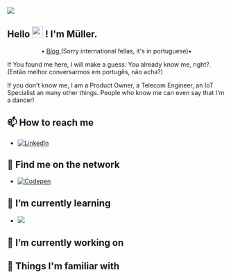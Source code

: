 
![](https://komarev.com/ghpvc/?username=mullerfs&color=green)
<!--
**mullerfs/mullerfs** is a ✨ _special_ ✨ repository because its `README.md` (this file) appears on your GitHub profile.

Here are some ideas to get you started:

- 🔭 I’m currently working on ...
- 🌱 I’m currently learning ...
- 👯 I’m looking to collaborate on ...
- 🤔 I’m looking for help with ...
- 💬 Ask me about ...
- 📫 How to reach me: ...
- 😄 Pronouns: ...
- ⚡ Fun fact: ...
-->

## Hello <img src="https://media.giphy.com/media/hvRJCLFzcasrR4ia7z/giphy.gif" width="25px"> ! I'm Müller.</h2>
<p align="center">
   • <a href="https://mfs.eng.br/">Blog </a> (Sorry international fellas, it's in portuguese)•
</p>

If You found me here, I will make a guess: You already know me, right?. (Então melhor conversarmos em portugês, não acha?) 

If you don't know me, I am a Product Owner, a Telecom Engineer, an IoT Specialist an many other things. People who know me can even say that I'm a dancer!

## 📫 How to reach me

- <a href="https://www.linkedin.com/in/mullerfs/"><img alt="LinkedIn" src="https://img.shields.io/badge/Linkedin-mullerfs-blue.svg?style=for-the-badge&logo=linkedin&logoColor=white"/></a>

## 👀 Find me on the network

- <a href="https://codepen.io/mullerfs"><img alt="Codepen" src="https://img.shields.io/badge/Codepen-mullerfs-purple.svg?style=for-the-badge&logo=codepen&logoColor=white"/></a>

##  🌱 I’m currently learning

-  ![](https://img.shields.io/badge/Flutter-%2302569B.svg?style=for-the-badge&logo=Flutter&logoColor=white)

## 🔭 I’m currently working on


## 💪 Things I'm familiar with


